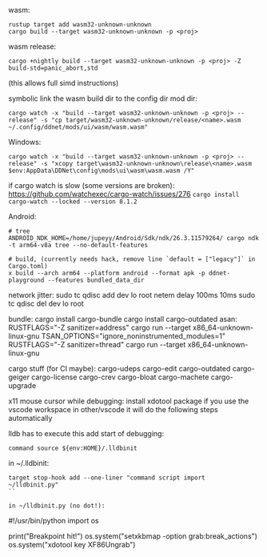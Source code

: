 wasm:
```
rustup target add wasm32-unknown-unknown
cargo build --target wasm32-unknown-unknown -p <proj>
```
wasm release:
```
cargo +nightly build --target wasm32-unknown-unknown -p <proj> -Z build-std=panic_abort,std
```
(this allows full simd instructions)

symbolic link the wasm build dir to the config dir mod dir:
```
cargo watch -x "build --target wasm32-unknown-unknown -p <proj> --release" -s "cp target/wasm32-unknown-unknown/release/<name>.wasm ~/.config/ddnet/mods/ui/wasm/wasm.wasm"
```

Windows:

```
cargo watch -x "build --target wasm32-unknown-unknown -p <proj> --release" -s "xcopy target\wasm32-unknown-unknown\release\<name>.wasm $env:AppData\DDNet\config\mods\ui\wasm\wasm.wasm /Y"
```

if cargo watch is slow (some versions are broken):
https://github.com/watchexec/cargo-watch/issues/276
`cargo install cargo-watch --locked --version 8.1.2`

Android:
```
# tree
ANDROID_NDK_HOME=/home/jupeyy/Android/Sdk/ndk/26.3.11579264/ cargo ndk -t arm64-v8a tree --no-default-features

# build, (currently needs hack, remove line `default = ["legacy"]` in Cargo.toml)
x build --arch arm64 --platform android --format apk -p ddnet-playground --features bundled_data_dir
```

network jitter:
sudo tc qdisc add dev lo root netem delay 100ms 10ms 
sudo tc qdisc del dev lo root

bundle:
cargo install cargo-bundle
cargo install cargo-outdated
asan:
RUSTFLAGS="-Z sanitizer=address" cargo run --target x86_64-unknown-linux-gnu
TSAN_OPTIONS="ignore_noninstrumented_modules=1" RUSTFLAGS="-Z sanitizer=thread" cargo run --target x86_64-unknown-linux-gnu

cargo stuff (for CI maybe):
cargo-udeps
cargo-edit
cargo-outdated
cargo-geiger
cargo-license
cargo-crev
cargo-bloat
cargo-machete
cargo-upgrade

x11 mouse cursor while debugging:
install xdotool package
if you use the vscode workspace in other/vscode it will do the following steps automatically

lldb has to execute this add start of debugging:

```
command source ${env:HOME}/.lldbinit
```

in ~/.lldbinit:
```
target stop-hook add --one-liner "command script import  ~/lldbinit.py"
``

in ~/lldbinit.py (no dot!):
```
#!/usr/bin/python
import os

print("Breakpoint hit!")
os.system("setxkbmap -option grab:break_actions")
os.system("xdotool key XF86Ungrab")
```
